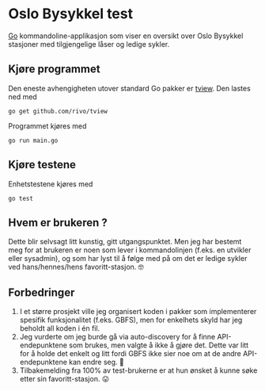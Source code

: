 # Oslo Bysykkel test

[Go](https://golang.org/) kommandoline-applikasjon som viser en oversikt over Oslo Bysykkel stasjoner med tilgjengelige låser og ledige sykler.

## Kjøre programmet

Den eneste avhengigheten utover standard Go pakker er [tview](github.com/rivo/tview).
Den lastes ned med

`go get github.com/rivo/tview`

Programmet kjøres med

`go run main.go`

## Kjøre testene

Enhetstestene kjøres med

`go test`

## Hvem er brukeren ? 

Dette blir selvsagt litt kunstig, gitt utgangspunktet. Men jeg har bestemt meg for at brukeren er noen som lever i kommandolinjen (f.eks. en utvikler eller sysadmin), og som har lyst til å følge med på om det er ledige sykler ved hans/hennes/hens favoritt-stasjon. 🤓

## Forbedringer

1. I et større prosjekt ville jeg organisert koden i pakker som implementerer spesifik funksjonalitet (f.eks. GBFS), men for enkelhets skyld har jeg beholdt all koden i én fil.
1. Jeg vurderte om jeg burde gå via auto-discovery for å finne API-endepunktene som brukes, men valgte å ikke å gjøre det. Dette var litt for å holde det enkelt og litt fordi GBFS ikke sier noe om at de andre API-endepunktene kan endre seg. 🙈
1. Tilbakemelding fra 100% av test-brukerne er at hun ønsket å kunne søke etter sin favoritt-stasjon. 😛